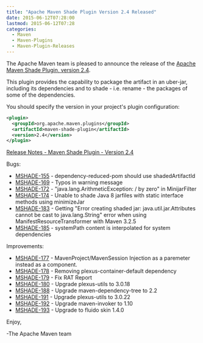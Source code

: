```yaml
---
title: "Apache Maven Shade Plugin Version 2.4 Released"
date: 2015-06-12T07:28:00
lastmod: 2015-06-12T07:28
categories:
  - Maven
  - Maven-Plugins
  - Maven-Plugin-Releases
---
```

The Apache Maven team is pleased to announce the release of the [Apache
Maven Shade Plugin, version 2.4](http://maven.apache.org/plugins/maven-shade-plugin/).

This plugin provides the capability to package the artifact in an uber-jar,
including its dependencies and to shade - i.e. rename - the packages of some of
the dependencies.

You should specify the version in your project's plugin configuration:

```xml
<plugin>
  <groupId>org.apache.maven.plugins</groupId>
  <artifactId>maven-shade-plugin</artifactId>
  <version>2.4</version>
</plugin>
```

<!-- more -->

[Release Notes - Maven Shade Plugin - Version 2.4](https://issues.apache.org/jira/secure/ReleaseNote.jspa?projectId=12317921&version=12331393)

Bugs:

 * [MSHADE-155](https://issues.apache.org/jira/browse/MSHADE-155) - dependency-reduced-pom should use shadedArtifactId
 * [MSHADE-169](https://issues.apache.org/jira/browse/MSHADE-169) - Typos in warning message
 * [MSHADE-172](https://issues.apache.org/jira/browse/MSHADE-172) - "java.lang.ArithmeticException: / by zero" in MinijarFilter
 * [MSHADE-174](https://issues.apache.org/jira/browse/MSHADE-174) - Unable to shade Java 8 jarfiles with static interface methods using minimizeJar
 * [MSHADE-183](https://issues.apache.org/jira/browse/MSHADE-183) - Getting "Error creating shaded jar: java.util.jar.Attributes cannot be cast to java.lang.String" error when using ManifestResourceTransformer with Maven 3.2.5
 * [MSHADE-185](https://issues.apache.org/jira/browse/MSHADE-185) - systemPath content is interpolated for system dependencies

Improvements:

 * [MSHADE-177](https://issues.apache.org/jira/browse/MSHADE-177) - MavenProject/MavenSession Injection as a paremeter instead as a component.
 * [MSHADE-178](https://issues.apache.org/jira/browse/MSHADE-178) - Removing plexus-container-default dependency
 * [MSHADE-179](https://issues.apache.org/jira/browse/MSHADE-179) - Fix RAT Report
 * [MSHADE-180](https://issues.apache.org/jira/browse/MSHADE-180) - Upgrade plexus-utils to 3.0.18
 * [MSHADE-188](https://issues.apache.org/jira/browse/MSHADE-188) - Upgrade maven-dependency-tree to 2.2
 * [MSHADE-191](https://issues.apache.org/jira/browse/MSHADE-191) - Upgrade plexus-utils to 3.0.22
 * [MSHADE-192](https://issues.apache.org/jira/browse/MSHADE-192) - Upgrade maven-invoker to 1.10
 * [MSHADE-193](https://issues.apache.org/jira/browse/MSHADE-193) - Upgrade to fluido skin 1.4.0


Enjoy,

-The Apache Maven team
